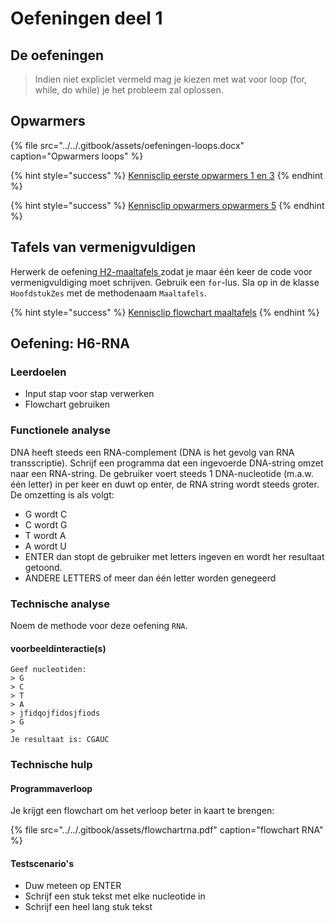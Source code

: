# Oefeningen deel 1

## De oefeningen

> Indien niet expliciet vermeld mag je kiezen met wat voor loop \(for, while, do while\) je het probleem zal oplossen.

## Opwarmers

{% file src="../../.gitbook/assets/oefeningen-loops.docx" caption="Opwarmers loops" %}

{% hint style="success" %}
[Kennisclip eerste opwarmers 1 en 3](https://youtu.be/wludpSDwCK8)
{% endhint %}

{% hint style="success" %}
[Kennisclip opwarmers opwarmers 5](https://youtu.be/edxhVzol7jA)
{% endhint %}

## Tafels van vermenigvuldigen

Herwerk de oefening[ H2-maaltafels ](../h1-variabelen-en-datatypes/a_practica.md#oefening-h-2-maaltafels)zodat je maar één keer de code voor vermenigvuldiging moet schrijven. Gebruik een `for`-lus. Sla op in de klasse `HoofdstukZes` met de methodenaam `Maaltafels`.

{% hint style="success" %}
[Kennisclip flowchart maaltafels](https://youtu.be/YmOnUvSQShY)
{% endhint %}

## Oefening: H6-RNA

### Leerdoelen

* Input stap voor stap verwerken
* Flowchart gebruiken

### Functionele analyse

DNA heeft steeds een RNA-complement \(DNA is het gevolg van RNA transscriptie\). Schrijf een programma dat een ingevoerde DNA-string omzet naar een RNA-string. De gebruiker voert steeds 1 DNA-nucleotide \(m.a.w. één letter\) in per keer en duwt op enter, de RNA string wordt steeds groter. De omzetting is als volgt:

* G wordt C
* C wordt G
* T wordt A
* A wordt U
* ENTER dan stopt de gebruiker met letters ingeven en wordt her resultaat getoond.
* ANDERE LETTERS of meer dan één letter worden genegeerd

### Technische analyse

Noem de methode voor deze oefening `RNA`.

#### voorbeeldinteractie\(s\)

```text
Geef nucleotiden:
> G
> C
> T
> A
> jfidqojfidosjfiods
> G
>
Je resultaat is: CGAUC
```

### Technische hulp

#### Programmaverloop

Je krijgt een flowchart om het verloop beter in kaart te brengen:

{% file src="../../.gitbook/assets/flowchartrna.pdf" caption="flowchart RNA" %}

#### Testscenario's

* Duw meteen op ENTER
* Schrijf een stuk tekst met elke nucleotide in
* Schrijf een heel lang stuk tekst

